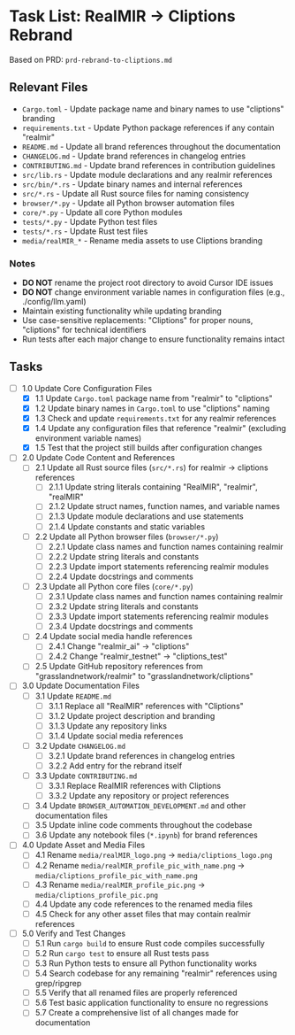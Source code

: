 # Task List: RealMIR → Cliptions Rebrand

Based on PRD: `prd-rebrand-to-cliptions.md`

## Relevant Files

- `Cargo.toml` - Update package name and binary names to use "cliptions" branding
- `requirements.txt` - Update Python package references if any contain "realmir"
- `README.md` - Update all brand references throughout the documentation
- `CHANGELOG.md` - Update brand references in changelog entries
- `CONTRIBUTING.md` - Update brand references in contribution guidelines
- `src/lib.rs` - Update module declarations and any realmir references
- `src/bin/*.rs` - Update binary names and internal references
- `src/*.rs` - Update all Rust source files for naming consistency
- `browser/*.py` - Update all Python browser automation files
- `core/*.py` - Update all core Python modules
- `tests/*.py` - Update Python test files
- `tests/*.rs` - Update Rust test files
- `media/realMIR_*` - Rename media assets to use Cliptions branding

### Notes

- **DO NOT** rename the project root directory to avoid Cursor IDE issues
- **DO NOT** change environment variable names in configuration files (e.g., ./config/llm.yaml)
- Maintain existing functionality while updating branding
- Use case-sensitive replacements: "Cliptions" for proper nouns, "cliptions" for technical identifiers
- Run tests after each major change to ensure functionality remains intact

## Tasks

- [ ] 1.0 Update Core Configuration Files
  - [x] 1.1 Update `Cargo.toml` package name from "realmir" to "cliptions"
  - [x] 1.2 Update binary names in `Cargo.toml` to use "cliptions" naming
  - [x] 1.3 Check and update `requirements.txt` for any realmir references
  - [x] 1.4 Update any configuration files that reference "realmir" (excluding environment variable names)
  - [x] 1.5 Test that the project still builds after configuration changes

- [ ] 2.0 Update Code Content and References
  - [ ] 2.1 Update all Rust source files (`src/*.rs`) for realmir → cliptions references
    - [ ] 2.1.1 Update string literals containing "RealMIR", "realmir", "realMIR"
    - [ ] 2.1.2 Update struct names, function names, and variable names
    - [ ] 2.1.3 Update module declarations and use statements
    - [ ] 2.1.4 Update constants and static variables
  - [ ] 2.2 Update all Python browser files (`browser/*.py`)
    - [ ] 2.2.1 Update class names and function names containing realmir
    - [ ] 2.2.2 Update string literals and constants
    - [ ] 2.2.3 Update import statements referencing realmir modules
    - [ ] 2.2.4 Update docstrings and comments
  - [ ] 2.3 Update all Python core files (`core/*.py`)
    - [ ] 2.3.1 Update class names and function names containing realmir
    - [ ] 2.3.2 Update string literals and constants
    - [ ] 2.3.3 Update import statements referencing realmir modules
    - [ ] 2.3.4 Update docstrings and comments
  - [ ] 2.4 Update social media handle references
    - [ ] 2.4.1 Change "realmir_ai" → "cliptions"
    - [ ] 2.4.2 Change "realmir_testnet" → "cliptions_test"
  - [ ] 2.5 Update GitHub repository references from "grasslandnetwork/realmir" to "grasslandnetwork/cliptions"

- [ ] 3.0 Update Documentation Files
  - [ ] 3.1 Update `README.md`
    - [ ] 3.1.1 Replace all "RealMIR" references with "Cliptions"
    - [ ] 3.1.2 Update project description and branding
    - [ ] 3.1.3 Update any repository links
    - [ ] 3.1.4 Update social media references
  - [ ] 3.2 Update `CHANGELOG.md`
    - [ ] 3.2.1 Update brand references in changelog entries
    - [ ] 3.2.2 Add entry for the rebrand itself
  - [ ] 3.3 Update `CONTRIBUTING.md`
    - [ ] 3.3.1 Replace RealMIR references with Cliptions
    - [ ] 3.3.2 Update any repository or project references
  - [ ] 3.4 Update `BROWSER_AUTOMATION_DEVELOPMENT.md` and other documentation files
  - [ ] 3.5 Update inline code comments throughout the codebase
  - [ ] 3.6 Update any notebook files (`*.ipynb`) for brand references

- [ ] 4.0 Update Asset and Media Files
  - [ ] 4.1 Rename `media/realMIR_logo.png` → `media/cliptions_logo.png`
  - [ ] 4.2 Rename `media/realMIR_profile_pic_with_name.png` → `media/cliptions_profile_pic_with_name.png`
  - [ ] 4.3 Rename `media/realMIR_profile_pic.png` → `media/cliptions_profile_pic.png`
  - [ ] 4.4 Update any code references to the renamed media files
  - [ ] 4.5 Check for any other asset files that may contain realmir references

- [ ] 5.0 Verify and Test Changes
  - [ ] 5.1 Run `cargo build` to ensure Rust code compiles successfully
  - [ ] 5.2 Run `cargo test` to ensure all Rust tests pass
  - [ ] 5.3 Run Python tests to ensure all Python functionality works
  - [ ] 5.4 Search codebase for any remaining "realmir" references using grep/ripgrep
  - [ ] 5.5 Verify that all renamed files are properly referenced
  - [ ] 5.6 Test basic application functionality to ensure no regressions
  - [ ] 5.7 Create a comprehensive list of all changes made for documentation 